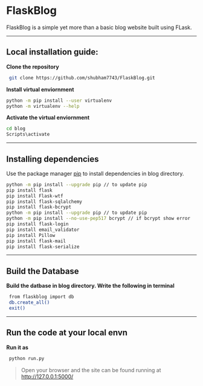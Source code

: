 # FlaskBlog
FlaskBlog is a simple yet more than a basic blog website built using FLask.

****
## Local installation guide:
**Clone the repository**
```bash
 git clone https://github.com/shubham7743/FlaskBlog.git
```

**Install virtual enviornment**
```bash
python -m pip install --user virtualenv
python -m virtualenv --help
```

**Activate the  virtual enviornment**
```bash
cd blog
Scripts\activate
```

****
## Installing dependencies
Use the package manager [pip](https://pip.pypa.io/en/stable/) to install dependencies in blog directory.
```bash
python -m pip install --upgrade pip	// to update pip
pip install flask
pip install Flask-wtf
pip install flask-sqlalchemy
pip install flask-bcrypt
python -m pip install --upgrade pip	// to update pip
python -m pip install --no-use-pep517 bcrypt // if bcrypt show error
pip install flask-login
pip install email_validator
pip install Pillow
pip install flask-mail
pip install flask-serialize
```
****
## Build the Database
**Build the datbase in blog directory. Write the following in terminal**
```bash
 from flaskblog import db
 db.create_all()
 exit()
 ```
 ****
 
## Run the code at your local envn
**Run it as**
```bash
 python run.py
 ```
>Open your browser and the site can be found running at http://127.0.0.1:5000/ 
